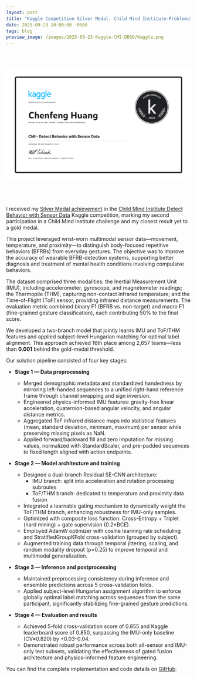 ```yaml
---
layout: post
title: "Kaggle Competition Silver Medal: Child Mind Institute-Problematic Internet Use"
date: 2025-09-23 10:00:00 -0500
tags: blog
preview_image: /images/2025-09-23-Kaggle-CMI-DBSD/Kaggle.png
---
```

<!--more-->
<style>
.image-container {
  display: flex;
  justify-content: center;
  margin-bottom: 20px;
}

.image-wrapper {
  width: 100%;
  max-width: 800px;
  height: 400px;
}

.image-wrapper img {
  width: 100%;
  height: 100%;
  object-fit: contain;
}
</style>

<div class="image-container">
  <div class="image-wrapper">
    <img src="/images/2025-09-23-Kaggle-CMI-DBSD/Kaggle.png" alt="kaggle">
  </div>
</div>

I received my [Silver Medal achievement](https://www.kaggle.com/certification/competitions/alrickh/cmi-detect-behavior-with-sensor-data) in the [Child Mind Institute Detect Behavior with Sensor Data](https://www.kaggle.com/competitions/cmi-detect-behavior-with-sensor-data) Kaggle competition, marking my second participation in a Child Mind Institute challenge and my closest result yet to a gold medal.  

This project leveraged wrist-worn multimodal sensor data—movement, temperature, and proximity—to distinguish body-focused repetitive behaviors (BFRBs) from everyday gestures. The objective was to improve the accuracy of wearable BFRB-detection systems, supporting better diagnosis and treatment of mental health conditions involving compulsive behaviors.

The dataset comprised three modalities: the Inertial Measurement Unit (IMU), including accelerometer, gyroscope, and magnetometer readings; the Thermopile (THM), capturing non-contact infrared temperature; and the Time-of-Flight (ToF) sensor, providing infrared distance measurements. The evaluation metric combined binary F1 (BFRB vs. non-target) and macro F1 (fine-grained gesture classification), each contributing 50% to the final score.

We developed a two-branch model that jointly learns IMU and ToF/THM features and applied subject-level Hungarian matching for optimal label alignment. This approach achieved 16th place among 2,657 teams—less than **0.001** behind the gold-medal threshold.


Our solution pipeline consisted of four key stages:

- **Stage 1 — Data preprocessing**
  - Merged demographic metadata and standardized handedness by mirroring left-handed sequences to a unified right-hand reference frame through channel swapping and sign inversion.
  - Engineered physics-informed IMU features: gravity-free linear acceleration, quaternion-based angular velocity, and angular distance metrics.
  - Aggregated ToF infrared distance maps into statistical features (mean, standard deviation, minimum, maximum) per sensor while preserving missing pixels as NaN.
  - Applied forward/backward fill and zero imputation for missing values, normalized with StandardScaler, and pre-padded sequences to fixed length aligned with action endpoints.

- **Stage 2 — Model architecture and training**
  - Designed a dual-branch Residual SE-CNN architecture:
    - IMU branch: split into acceleration and rotation processing subroutes
    - ToF/THM branch: dedicated to temperature and proximity data fusion
  - Integrated a learnable gating mechanism to dynamically weight the ToF/THM branch, enhancing robustness for IMU-only samples.
  - Optimized with composite loss function: Cross-Entropy + Triplet (hard mining) + gate supervision (0.2×BCE).
  - Employed AdamW optimizer with cosine learning rate scheduling and StratifiedGroupKFold cross-validation (grouped by subject).
  - Augmented training data through temporal jittering, scaling, and random modality dropout (p=0.25) to improve temporal and multimodal generalization.

- **Stage 3 — Inference and postprocessing**
  - Maintained preprocessing consistency during inference and ensemble predictions across 5 cross-validation folds.
  - Applied subject-level Hungarian assignment algorithm to enforce globally optimal label matching across sequences from the same participant, significantly stabilizing fine-grained gesture predictions.

- **Stage 4 — Evaluation and results**
  - Achieved 5-fold cross-validation score of 0.855 and Kaggle leaderboard score of 0.850, surpassing the IMU-only baseline (CV≈0.820) by +0.03–0.04.
  - Demonstrated robust performance across both all-sensor and IMU-only test subsets, validating the effectiveness of gated fusion architecture and physics-informed feature engineering.

You can find the complete implementation and code details on [GitHub](https://github.com/chenfeng-huang/Kaggle_Silver_Medal_Solutioun_CMI-DBSD).